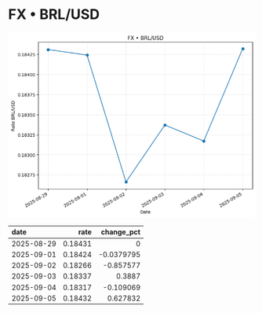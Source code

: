 # FX • BRL/USD

![chart](/reports/img/2025-09-05_fx.png)

| date       |    rate |   change_pct |
|:-----------|--------:|-------------:|
| 2025-08-29 | 0.18431 |    0         |
| 2025-09-01 | 0.18424 |   -0.0379795 |
| 2025-09-02 | 0.18266 |   -0.857577  |
| 2025-09-03 | 0.18337 |    0.3887    |
| 2025-09-04 | 0.18317 |   -0.109069  |
| 2025-09-05 | 0.18432 |    0.627832  |
